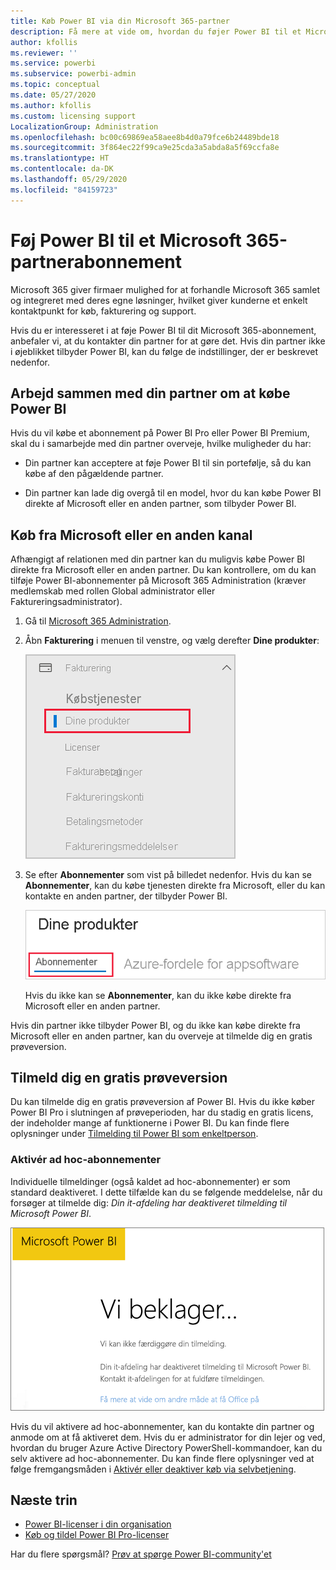 ```yaml
---
title: Køb Power BI via din Microsoft 365-partner
description: Få mere at vide om, hvordan du føjer Power BI til et Microsoft 365-abonnement, der er købt via en partner. Den syndikerede model er en indkøbsmodel, der bruges af Microsoft 365.
author: kfollis
ms.reviewer: ''
ms.service: powerbi
ms.subservice: powerbi-admin
ms.topic: conceptual
ms.date: 05/27/2020
ms.author: kfollis
ms.custom: licensing support
LocalizationGroup: Administration
ms.openlocfilehash: bc00c69869ea58aee8b4d0a79fce6b24489bde18
ms.sourcegitcommit: 3f864ec22f99ca9e25cda3a5abda8a5f69ccfa8e
ms.translationtype: HT
ms.contentlocale: da-DK
ms.lasthandoff: 05/29/2020
ms.locfileid: "84159723"
---
```

# <a name="add-power-bi-to-a-microsoft-365-partner-subscription"></a>Føj Power BI til et Microsoft 365-partnerabonnement

Microsoft 365 giver firmaer mulighed for at forhandle Microsoft 365 samlet og integreret med deres egne løsninger, hvilket giver kunderne et enkelt kontaktpunkt for køb, fakturering og support.

Hvis du er interesseret i at føje Power BI til dit Microsoft 365-abonnement, anbefaler vi, at du kontakter din partner for at gøre det. Hvis din partner ikke i øjeblikket tilbyder Power BI, kan du følge de indstillinger, der er beskrevet nedenfor.

## <a name="work-with-your-partner-to-purchase-power-bi"></a>Arbejd sammen med din partner om at købe Power BI

Hvis du vil købe et abonnement på Power BI Pro eller Power BI Premium, skal du i samarbejde med din partner overveje, hvilke muligheder du har:

* Din partner kan acceptere at føje Power BI til sin portefølje, så du kan købe af den pågældende partner.

* Din partner kan lade dig overgå til en model, hvor du kan købe Power BI direkte af Microsoft eller en anden partner, som tilbyder Power BI.

## <a name="purchase-from-microsoft-or-another-channel"></a>Køb fra Microsoft eller en anden kanal

Afhængigt af relationen med din partner kan du muligvis købe Power BI direkte fra Microsoft eller en anden partner. Du kan kontrollere, om du kan tilføje Power BI-abonnementer på Microsoft 365 Administration (kræver medlemskab med rollen Global administrator eller Faktureringsadministrator).

1. Gå til [Microsoft 365 Administration](https://admin.microsoft.com/AdminPortal/Home#/homepage).

1. Åbn **Fakturering** i menuen til venstre, og vælg derefter **Dine produkter**:

   ![Menuen Fakturering i Microsoft 365 Administration](media/service-admin-syndication-partner/365-my-products.png)

 1. Se efter **Abonnementer** som vist på billedet nedenfor. Hvis du kan se **Abonnementer**, kan du købe tjenesten direkte fra Microsoft, eller du kan kontakte en anden partner, der tilbyder Power BI.

    ![Dine produkter med abonnementer](media\service-admin-syndication-partner\365-subscriptions.png)

    Hvis du ikke kan se **Abonnementer**, kan du ikke købe direkte fra Microsoft eller en anden partner.

Hvis din partner ikke tilbyder Power BI, og du ikke kan købe direkte fra Microsoft eller en anden partner, kan du overveje at tilmelde dig en gratis prøveversion.

## <a name="sign-up-for-a-free-trial"></a>Tilmeld dig en gratis prøveversion

Du kan tilmelde dig en gratis prøveversion af Power BI. Hvis du ikke køber Power BI Pro i slutningen af prøveperioden, har du stadig en gratis licens, der indeholder mange af funktionerne i Power BI. Du kan finde flere oplysninger under [Tilmelding til Power BI som enkeltperson](../fundamentals/service-self-service-signup-for-power-bi.md).

### <a name="enable-ad-hoc-subscriptions"></a>Aktivér ad hoc-abonnementer

Individuelle tilmeldinger (også kaldet ad hoc-abonnementer) er som standard deaktiveret. I dette tilfælde kan du se følgende meddelelse, når du forsøger at tilmelde dig: *Din it-afdeling har deaktiveret tilmelding til Microsoft Power BI*.

![Billede af beklagelse](media/service-admin-syndication-partner/sorry.png)

Hvis du vil aktivere ad hoc-abonnementer, kan du kontakte din partner og anmode om at få aktiveret dem. Hvis du er administrator for din lejer og ved, hvordan du bruger Azure Active Directory PowerShell-kommandoer, kan du selv aktivere ad hoc-abonnementer. Du kan finde flere oplysninger ved at følge fremgangsmåden i [Aktivér eller deaktiver køb via selvbetjening](service-admin-disable-self-service.md).

## <a name="next-steps"></a>Næste trin

* [Power BI-licenser i din organisation](service-admin-licensing-organization.md)
* [Køb og tildel Power BI Pro-licenser](service-admin-purchasing-power-bi-pro.md)

Har du flere spørgsmål? [Prøv at spørge Power BI-community'et](https://community.powerbi.com/)